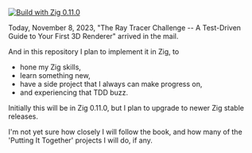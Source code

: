 [![Build with Zig 0.11.0](https://github.com/marnix/zig-ray-tracer-challenge-marnix/workflows/Build%20with%20zig%200.11.x/badge.svg?branch=main)](https://github.com/marnix/zig-ray-tracer-challenge-marnix/actions?query=branch%3Amain)

Today, November 8, 2023, "The Ray Tracer Challenge --
A Test-Driven Guide to Your First 3D Renderer"
arrived in the mail.

And in this repository I plan to implement it in Zig, to

- hone my Zig skills,
- learn something new,
- have a side project that I always can make progress on,
- and experiencing that TDD buzz.

Initially this will be in Zig 0.11.0,
but I plan to upgrade to newer Zig stable releases.

I'm not yet sure how closely I will follow the book,
and how many of the 'Putting It Together' projects I will do, if any.
